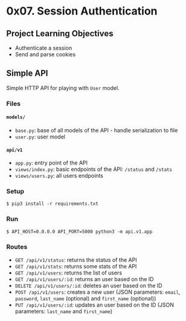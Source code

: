# 0x07. Session Authentication

## Project Learning Objectives
* Authenticate a session
* Send and parse cookies

## Simple API
Simple HTTP API for playing with `User` model.

### Files

#### `models/`
- `base.py`: base of all models of the API - handle serialization to file
- `user.py`: user model

#### `api/v1`
- `app.py`: entry point of the API
- `views/index.py`: basic endpoints of the API: `/status` and `/stats`
- `views/users.py`: all users endpoints


### Setup
```
$ pip3 install -r requirements.txt
```


### Run
```
$ API_HOST=0.0.0.0 API_PORT=5000 python3 -m api.v1.app
```


### Routes
- `GET /api/v1/status`: returns the status of the API
- `GET /api/v1/stats`: returns some stats of the API
- `GET /api/v1/users`: returns the list of users
- `GET /api/v1/users/:id`: returns an user based on the ID
- `DELETE /api/v1/users/:id`: deletes an user based on the ID
- `POST /api/v1/users`: creates a new user (JSON parameters: `email`, `password`, `last_name` (optional) and `first_name` (optional))
- `PUT /api/v1/users/:id`: updates an user based on the ID (JSON parameters: `last_name` and `first_name`)
